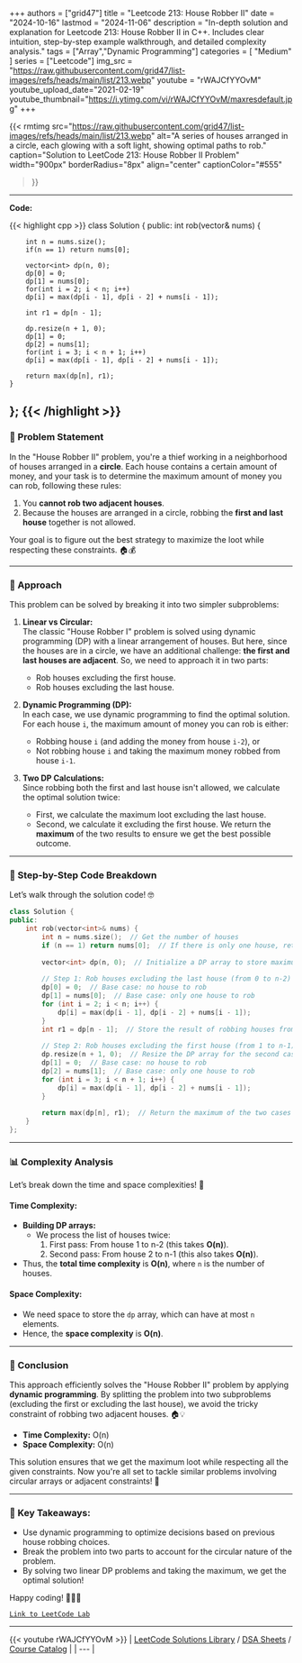 
+++
authors = ["grid47"]
title = "Leetcode 213: House Robber II"
date = "2024-10-16"
lastmod = "2024-11-06"
description = "In-depth solution and explanation for Leetcode 213: House Robber II in C++. Includes clear intuition, step-by-step example walkthrough, and detailed complexity analysis."
tags = ["Array","Dynamic Programming"]
categories = [
    "Medium"
]
series = ["Leetcode"]
img_src = "https://raw.githubusercontent.com/grid47/list-images/refs/heads/main/list/213.webp"
youtube = "rWAJCfYYOvM"
youtube_upload_date="2021-02-19"
youtube_thumbnail="https://i.ytimg.com/vi/rWAJCfYYOvM/maxresdefault.jpg"
+++


{{< rmtimg 
    src="https://raw.githubusercontent.com/grid47/list-images/refs/heads/main/list/213.webp" 
    alt="A series of houses arranged in a circle, each glowing with a soft light, showing optimal paths to rob."
    caption="Solution to LeetCode 213: House Robber II Problem"
    width="900px"
    borderRadius="8px"
    align="center" 
    captionColor="#555"
>}}
---
**Code:**

{{< highlight cpp >}}
class Solution {
public:
    int rob(vector<int>& nums) {
        
        int n = nums.size();
        if(n == 1) return nums[0];
        
        vector<int> dp(n, 0);
        dp[0] = 0;
        dp[1] = nums[0];
        for(int i = 2; i < n; i++)
        dp[i] = max(dp[i - 1], dp[i - 2] + nums[i - 1]);
            
        int r1 = dp[n - 1];
        
        dp.resize(n + 1, 0);
        dp[1] = 0;
        dp[2] = nums[1];        
        for(int i = 3; i < n + 1; i++)
        dp[i] = max(dp[i - 1], dp[i - 2] + nums[i - 1]);        
        
        return max(dp[n], r1);
    }
};
{{< /highlight >}}
---

### 🚨 Problem Statement

In the "House Robber II" problem, you're a thief working in a neighborhood of houses arranged in a **circle**. Each house contains a certain amount of money, and your task is to determine the maximum amount of money you can rob, following these rules:

1. You **cannot rob two adjacent houses**.
2. Because the houses are arranged in a circle, robbing the **first and last house** together is not allowed.

Your goal is to figure out the best strategy to maximize the loot while respecting these constraints. 🏠💰

---

### 🧠 Approach

This problem can be solved by breaking it into two simpler subproblems: 

1. **Linear vs Circular:**  
   The classic "House Robber I" problem is solved using dynamic programming (DP) with a linear arrangement of houses. But here, since the houses are in a circle, we have an additional challenge: **the first and last houses are adjacent**. So, we need to approach it in two parts:
   - Rob houses excluding the first house.
   - Rob houses excluding the last house.

2. **Dynamic Programming (DP):**  
   In each case, we use dynamic programming to find the optimal solution. For each house `i`, the maximum amount of money you can rob is either:
   - Robbing house `i` (and adding the money from house `i-2`), or
   - Not robbing house `i` and taking the maximum money robbed from house `i-1`.

3. **Two DP Calculations:**  
   Since robbing both the first and last house isn't allowed, we calculate the optimal solution twice:
   - First, we calculate the maximum loot excluding the last house.
   - Second, we calculate it excluding the first house.
   We return the **maximum** of the two results to ensure we get the best possible outcome.

---

### 🔨 Step-by-Step Code Breakdown

Let’s walk through the solution code! 🤓

```cpp
class Solution {
public:
    int rob(vector<int>& nums) {
        int n = nums.size();  // Get the number of houses
        if (n == 1) return nums[0];  // If there is only one house, return the value of that house
        
        vector<int> dp(n, 0);  // Initialize a DP array to store maximum robbed values
        
        // Step 1: Rob houses excluding the last house (from 0 to n-2)
        dp[0] = 0;  // Base case: no house to rob
        dp[1] = nums[0];  // Base case: only one house to rob
        for (int i = 2; i < n; i++) {
            dp[i] = max(dp[i - 1], dp[i - 2] + nums[i - 1]);
        }
        int r1 = dp[n - 1];  // Store the result of robbing houses from 0 to n-2
        
        // Step 2: Rob houses excluding the first house (from 1 to n-1)
        dp.resize(n + 1, 0);  // Resize the DP array for the second case
        dp[1] = 0;  // Base case: no house to rob
        dp[2] = nums[1];  // Base case: only one house to rob
        for (int i = 3; i < n + 1; i++) {
            dp[i] = max(dp[i - 1], dp[i - 2] + nums[i - 1]);
        }
        
        return max(dp[n], r1);  // Return the maximum of the two cases
    }
};
```

---

### 📊 Complexity Analysis

Let’s break down the time and space complexities! 🧮

#### Time Complexity:
- **Building DP arrays:**
  - We process the list of houses twice:
    1. First pass: From house 1 to n-2 (this takes **O(n)**).
    2. Second pass: From house 2 to n-1 (this also takes **O(n)**).
- Thus, the **total time complexity** is **O(n)**, where `n` is the number of houses.

#### Space Complexity:
- We need space to store the `dp` array, which can have at most `n` elements.
- Hence, the **space complexity** is **O(n)**.

---

### 🎯 Conclusion

This approach efficiently solves the "House Robber II" problem by applying **dynamic programming**. By splitting the problem into two subproblems (excluding the first or excluding the last house), we avoid the tricky constraint of robbing two adjacent houses. 🏠💡

- **Time Complexity:** O(n)
- **Space Complexity:** O(n)

This solution ensures that we get the maximum loot while respecting all the given constraints. Now you're all set to tackle similar problems involving circular arrays or adjacent constraints! 🚀

---

### 🔑 Key Takeaways:
- Use dynamic programming to optimize decisions based on previous house robbing choices.
- Break the problem into two parts to account for the circular nature of the problem.
- By solving two linear DP problems and taking the maximum, we get the optimal solution!

Happy coding! 👨‍💻✨

[`Link to LeetCode Lab`](https://leetcode.com/problems/house-robber-ii/description/)

---
{{< youtube rWAJCfYYOvM >}}
| [LeetCode Solutions Library](https://grid47.xyz/leetcode/) / [DSA Sheets](https://grid47.xyz/sheets/) / [Course Catalog](https://grid47.xyz/courses/) |
| --- |
